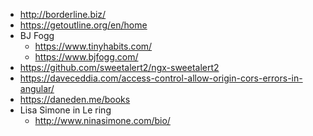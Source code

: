 - http://borderline.biz/
- https://getoutline.org/en/home
- BJ Fogg
  - https://www.tinyhabits.com/
  - https://www.bjfogg.com/
- https://github.com/sweetalert2/ngx-sweetalert2
- https://daveceddia.com/access-control-allow-origin-cors-errors-in-angular/
- https://daneden.me/books
- Lisa Simone in Le ring
  - http://www.ninasimone.com/bio/
